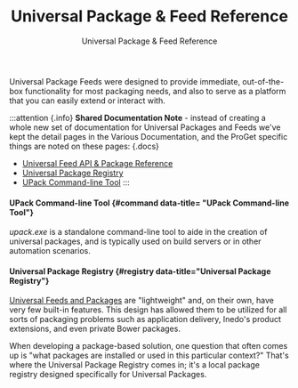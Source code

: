 ﻿---
title: Universal Package & Feed Reference
subtitle: Universal Package & Feed Reference
keywords: proget, installation

---

Universal Package Feeds were designed to provide immediate, out-of-the-box functionality for most packaging needs, and also to serve as a platform that you can easily extend or interact with.

:::attention {.info}
**Shared Documentation Note** - instead of creating a whole new set of documentation for Universal Packages and Feeds we've kept the detail pages in the Various Documentation, and the ProGet specific things are noted on these pages:
{.docs}
  - [Universal Feed API & Package Reference](/support/documentation/various/universal-packages/universal-feed-api)
  - [Universal Package Registry](/support/documentation/various/universal-packages/universal-package-registry)
  - [UPack Command-line Tool](/support/documentation/various/universal-packages/upack-reference)
:::

#### UPack Command-line Tool {#command data-title= "UPack Command-line Tool"}

*upack.exe* is a standalone command-line tool to aide in the creation of universal packages, and is
typically used on build servers or in other automation scenarios.

#### Universal Package Registry {#registry data-title="Universal Package Registry"}

[Universal Feeds and Packages](/support/documentation/proget/feed-types/universal) are "lightweight" and, on their own, have very few built-in features. This design has allowed them to be utilized for all sorts of packaging problems such as application delivery, Inedo's product extensions, and even private Bower packages.

  When developing a package-based solution, one question that often comes up is "what packages are installed or used in this particular context?" That's where the Universal Package Registry comes in; it's a local package registry designed specifically for Universal Packages.
